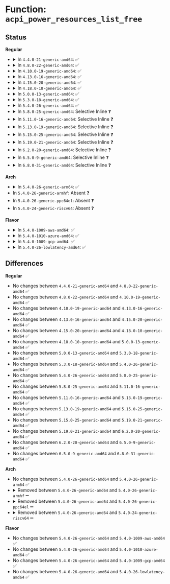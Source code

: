 # Function: <code>acpi_power_resources_list_free</code>

## Status
<b>Regular</b>
<ul>
<li>
<details>
<summary>In <code>4.4.0-21-generic-amd64</code>: ✅</summary>

```c
void acpi_power_resources_list_free(struct list_head * list)
```

```json
{
  "name": "acpi_power_resources_list_free",
  "collision_type": "Unique Global",
  "inline_type": "No",
  "funcs": [
    {
      "addr": 18446744071583599037,
      "name": "acpi_power_resources_list_free",
      "external": true,
      "loc": "drivers/acpi/power.c:124",
      "file": "drivers/acpi/power.c",
      "inline": "seen, unknown",
      "caller_inline": [],
      "caller_func": [
        "drivers/acpi/scan.c:acpi_device_release",
        "drivers/acpi/scan.c:acpi_device_release",
        "drivers/acpi/scan.c:acpi_device_release",
        "drivers/acpi/scan.c:acpi_device_release",
        "drivers/acpi/scan.c:acpi_device_release",
        "drivers/acpi/scan.c:acpi_add_single_object",
        "drivers/acpi/power.c:acpi_extract_power_resources"
      ]
    }
  ],
  "symbols": [
    {
      "addr": 18446744071583599037,
      "name": "acpi_power_resources_list_free",
      "section": ".text",
      "bind": "STB_GLOBAL",
      "size": 85
    }
  ]
}
```
</details>
</li>
<li>
<details>
<summary>In <code>4.8.0-22-generic-amd64</code>: ✅</summary>

```c
void acpi_power_resources_list_free(struct list_head * list)
```

```json
{
  "name": "acpi_power_resources_list_free",
  "collision_type": "Unique Global",
  "inline_type": "No",
  "funcs": [
    {
      "addr": 18446744071583922096,
      "name": "acpi_power_resources_list_free",
      "external": true,
      "loc": "drivers/acpi/power.c:124",
      "file": "drivers/acpi/power.c",
      "inline": "seen, unknown",
      "caller_inline": [],
      "caller_func": [
        "drivers/acpi/scan.c:acpi_add_single_object",
        "drivers/acpi/scan.c:acpi_device_release",
        "drivers/acpi/scan.c:acpi_device_release",
        "drivers/acpi/scan.c:acpi_device_release",
        "drivers/acpi/scan.c:acpi_device_release",
        "drivers/acpi/scan.c:acpi_device_release",
        "drivers/acpi/power.c:acpi_extract_power_resources"
      ]
    }
  ],
  "symbols": [
    {
      "addr": 18446744071583922096,
      "name": "acpi_power_resources_list_free",
      "section": ".text",
      "bind": "STB_GLOBAL",
      "size": 89
    }
  ]
}
```
</details>
</li>
<li>
<details>
<summary>In <code>4.10.0-19-generic-amd64</code>: ✅</summary>

```c
void acpi_power_resources_list_free(struct list_head * list)
```

```json
{
  "name": "acpi_power_resources_list_free",
  "collision_type": "Unique Global",
  "inline_type": "No",
  "funcs": [
    {
      "addr": 18446744071584063128,
      "name": "acpi_power_resources_list_free",
      "external": true,
      "loc": "drivers/acpi/power.c:124",
      "file": "drivers/acpi/power.c",
      "inline": "seen, unknown",
      "caller_inline": [],
      "caller_func": [
        "drivers/acpi/scan.c:acpi_add_single_object",
        "drivers/acpi/scan.c:acpi_device_release",
        "drivers/acpi/scan.c:acpi_device_release",
        "drivers/acpi/scan.c:acpi_device_release",
        "drivers/acpi/scan.c:acpi_device_release",
        "drivers/acpi/scan.c:acpi_device_release",
        "drivers/acpi/power.c:acpi_extract_power_resources"
      ]
    }
  ],
  "symbols": [
    {
      "addr": 18446744071584063128,
      "name": "acpi_power_resources_list_free",
      "section": ".text",
      "bind": "STB_GLOBAL",
      "size": 89
    }
  ]
}
```
</details>
</li>
<li>
<details>
<summary>In <code>4.13.0-16-generic-amd64</code>: ✅</summary>

```c
void acpi_power_resources_list_free(struct list_head * list)
```

```json
{
  "name": "acpi_power_resources_list_free",
  "collision_type": "Unique Global",
  "inline_type": "No",
  "funcs": [
    {
      "addr": 18446744071584125072,
      "name": "acpi_power_resources_list_free",
      "external": true,
      "loc": "drivers/acpi/power.c:124",
      "file": "drivers/acpi/power.c",
      "inline": "seen, unknown",
      "caller_inline": [],
      "caller_func": [
        "drivers/acpi/scan.c:acpi_add_single_object",
        "drivers/acpi/scan.c:acpi_device_release",
        "drivers/acpi/scan.c:acpi_device_release",
        "drivers/acpi/scan.c:acpi_device_release",
        "drivers/acpi/scan.c:acpi_device_release",
        "drivers/acpi/scan.c:acpi_device_release",
        "drivers/acpi/power.c:acpi_extract_power_resources"
      ]
    }
  ],
  "symbols": [
    {
      "addr": 18446744071584125072,
      "name": "acpi_power_resources_list_free",
      "section": ".text",
      "bind": "STB_GLOBAL",
      "size": 103
    }
  ]
}
```
</details>
</li>
<li>
<details>
<summary>In <code>4.15.0-20-generic-amd64</code>: ✅</summary>

```c
void acpi_power_resources_list_free(struct list_head * list)
```

```json
{
  "name": "acpi_power_resources_list_free",
  "collision_type": "Unique Global",
  "inline_type": "No",
  "funcs": [
    {
      "addr": 18446744071584396896,
      "name": "acpi_power_resources_list_free",
      "external": true,
      "loc": "drivers/acpi/power.c:124",
      "file": "drivers/acpi/power.c",
      "inline": "seen, unknown",
      "caller_inline": [],
      "caller_func": [
        "drivers/acpi/scan.c:acpi_add_single_object",
        "drivers/acpi/scan.c:acpi_device_release",
        "drivers/acpi/scan.c:acpi_device_release",
        "drivers/acpi/scan.c:acpi_device_release",
        "drivers/acpi/scan.c:acpi_device_release",
        "drivers/acpi/scan.c:acpi_device_release",
        "drivers/acpi/power.c:acpi_extract_power_resources"
      ]
    }
  ],
  "symbols": [
    {
      "addr": 18446744071584396896,
      "name": "acpi_power_resources_list_free",
      "section": ".text",
      "bind": "STB_GLOBAL",
      "size": 103
    }
  ]
}
```
</details>
</li>
<li>
<details>
<summary>In <code>4.18.0-10-generic-amd64</code>: ✅</summary>

```c
void acpi_power_resources_list_free(struct list_head * list)
```

```json
{
  "name": "acpi_power_resources_list_free",
  "collision_type": "Unique Global",
  "inline_type": "No",
  "funcs": [
    {
      "addr": 18446744071584619664,
      "name": "acpi_power_resources_list_free",
      "external": true,
      "loc": "drivers/acpi/power.c:124",
      "file": "drivers/acpi/power.c",
      "inline": "seen, unknown",
      "caller_inline": [],
      "caller_func": [
        "drivers/acpi/scan.c:acpi_add_single_object",
        "drivers/acpi/scan.c:acpi_device_release",
        "drivers/acpi/scan.c:acpi_device_release",
        "drivers/acpi/scan.c:acpi_device_release",
        "drivers/acpi/scan.c:acpi_device_release",
        "drivers/acpi/scan.c:acpi_device_release",
        "drivers/acpi/power.c:acpi_extract_power_resources",
        "drivers/acpi/power.c:acpi_extract_power_resources",
        "drivers/acpi/power.c:acpi_extract_power_resources"
      ]
    }
  ],
  "symbols": [
    {
      "addr": 18446744071584619664,
      "name": "acpi_power_resources_list_free",
      "section": ".text",
      "bind": "STB_GLOBAL",
      "size": 103
    }
  ]
}
```
</details>
</li>
<li>
<details>
<summary>In <code>5.0.0-13-generic-amd64</code>: ✅</summary>

```c
void acpi_power_resources_list_free(struct list_head * list)
```

```json
{
  "name": "acpi_power_resources_list_free",
  "collision_type": "Unique Global",
  "inline_type": "No",
  "funcs": [
    {
      "addr": 18446744071584718160,
      "name": "acpi_power_resources_list_free",
      "external": true,
      "loc": "drivers/acpi/power.c:124",
      "file": "drivers/acpi/power.c",
      "inline": "seen, unknown",
      "caller_inline": [],
      "caller_func": [
        "drivers/acpi/scan.c:acpi_add_single_object",
        "drivers/acpi/scan.c:acpi_device_release",
        "drivers/acpi/scan.c:acpi_device_release",
        "drivers/acpi/scan.c:acpi_device_release",
        "drivers/acpi/scan.c:acpi_device_release",
        "drivers/acpi/scan.c:acpi_device_release",
        "drivers/acpi/power.c:acpi_extract_power_resources"
      ]
    }
  ],
  "symbols": [
    {
      "addr": 18446744071584718160,
      "name": "acpi_power_resources_list_free",
      "section": ".text",
      "bind": "STB_GLOBAL",
      "size": 103
    }
  ]
}
```
</details>
</li>
<li>
<details>
<summary>In <code>5.3.0-18-generic-amd64</code>: ✅</summary>

```c
void acpi_power_resources_list_free(struct list_head * list)
```

```json
{
  "name": "acpi_power_resources_list_free",
  "collision_type": "Unique Global",
  "inline_type": "No",
  "funcs": [
    {
      "addr": 18446744071584920320,
      "name": "acpi_power_resources_list_free",
      "external": true,
      "loc": "drivers/acpi/power.c:117",
      "file": "drivers/acpi/power.c",
      "inline": "seen, unknown",
      "caller_inline": [],
      "caller_func": [
        "drivers/acpi/scan.c:acpi_add_single_object",
        "drivers/acpi/scan.c:acpi_device_release",
        "drivers/acpi/scan.c:acpi_device_release",
        "drivers/acpi/scan.c:acpi_device_release",
        "drivers/acpi/scan.c:acpi_device_release",
        "drivers/acpi/scan.c:acpi_device_release",
        "drivers/acpi/power.c:acpi_extract_power_resources",
        "drivers/acpi/power.c:acpi_extract_power_resources",
        "drivers/acpi/power.c:acpi_extract_power_resources"
      ]
    }
  ],
  "symbols": [
    {
      "addr": 18446744071584920320,
      "name": "acpi_power_resources_list_free",
      "section": ".text",
      "bind": "STB_GLOBAL",
      "size": 93
    }
  ]
}
```
</details>
</li>
<li>
<details>
<summary>In <code>5.4.0-26-generic-amd64</code>: ✅</summary>

```c
void acpi_power_resources_list_free(struct list_head * list)
```

```json
{
  "name": "acpi_power_resources_list_free",
  "collision_type": "Unique Global",
  "inline_type": "No",
  "funcs": [
    {
      "addr": 18446744071585056128,
      "name": "acpi_power_resources_list_free",
      "external": true,
      "loc": "drivers/acpi/power.c:117",
      "file": "drivers/acpi/power.c",
      "inline": "seen, unknown",
      "caller_inline": [],
      "caller_func": [
        "drivers/acpi/scan.c:acpi_add_single_object",
        "drivers/acpi/scan.c:acpi_device_release",
        "drivers/acpi/scan.c:acpi_device_release",
        "drivers/acpi/scan.c:acpi_device_release",
        "drivers/acpi/scan.c:acpi_device_release",
        "drivers/acpi/scan.c:acpi_device_release",
        "drivers/acpi/power.c:acpi_extract_power_resources",
        "drivers/acpi/power.c:acpi_extract_power_resources",
        "drivers/acpi/power.c:acpi_extract_power_resources"
      ]
    }
  ],
  "symbols": [
    {
      "addr": 18446744071585056128,
      "name": "acpi_power_resources_list_free",
      "section": ".text",
      "bind": "STB_GLOBAL",
      "size": 93
    }
  ]
}
```
</details>
</li>
<li>
<details>
<summary>In <code>5.8.0-25-generic-amd64</code>: Selective Inline ❓</summary>

```c
void acpi_power_resources_list_free(struct list_head * list)
```

```json
{
  "name": "acpi_power_resources_list_free",
  "collision_type": "Unique Global",
  "inline_type": "Selective",
  "funcs": [
    {
      "addr": 18446744071585762912,
      "name": "acpi_power_resources_list_free",
      "external": true,
      "loc": "drivers/acpi/power.c:115",
      "file": "drivers/acpi/power.c",
      "inline": "not declared, inlined",
      "caller_inline": [
        "drivers/acpi/power.c:acpi_extract_power_resources"
      ],
      "caller_func": [
        "drivers/acpi/scan.c:acpi_bus_extract_wakeup_device_power_package",
        "drivers/acpi/scan.c:acpi_device_release",
        "drivers/acpi/scan.c:acpi_device_release",
        "drivers/acpi/scan.c:acpi_device_release",
        "drivers/acpi/scan.c:acpi_device_release",
        "drivers/acpi/scan.c:acpi_device_release"
      ]
    }
  ],
  "symbols": [
    {
      "addr": 18446744071585760032,
      "name": "acpi_power_resources_list_free",
      "section": ".text",
      "bind": "STB_GLOBAL",
      "size": 93
    }
  ]
}
```
</details>
</li>
<li>
<details>
<summary>In <code>5.11.0-16-generic-amd64</code>: Selective Inline ❓</summary>

```c
void acpi_power_resources_list_free(struct list_head * list)
```

```json
{
  "name": "acpi_power_resources_list_free",
  "collision_type": "Unique Global",
  "inline_type": "Selective",
  "funcs": [
    {
      "addr": 18446744071585882016,
      "name": "acpi_power_resources_list_free",
      "external": true,
      "loc": "drivers/acpi/power.c:115",
      "file": "drivers/acpi/power.c",
      "inline": "not declared, inlined",
      "caller_inline": [
        "drivers/acpi/power.c:acpi_extract_power_resources"
      ],
      "caller_func": [
        "drivers/acpi/scan.c:acpi_bus_extract_wakeup_device_power_package",
        "drivers/acpi/scan.c:acpi_device_release",
        "drivers/acpi/scan.c:acpi_device_release",
        "drivers/acpi/scan.c:acpi_device_release",
        "drivers/acpi/scan.c:acpi_device_release",
        "drivers/acpi/scan.c:acpi_device_release"
      ]
    }
  ],
  "symbols": [
    {
      "addr": 18446744071585879120,
      "name": "acpi_power_resources_list_free",
      "section": ".text",
      "bind": "STB_GLOBAL",
      "size": 93
    }
  ]
}
```
</details>
</li>
<li>
<details>
<summary>In <code>5.13.0-19-generic-amd64</code>: Selective Inline ❓</summary>

```c
void acpi_power_resources_list_free(struct list_head * list)
```

```json
{
  "name": "acpi_power_resources_list_free",
  "collision_type": "Unique Global",
  "inline_type": "Selective",
  "funcs": [
    {
      "addr": 18446744071585759276,
      "name": "acpi_power_resources_list_free",
      "external": true,
      "loc": "drivers/acpi/power.c:116",
      "file": "drivers/acpi/power.c",
      "inline": "not declared, inlined",
      "caller_inline": [
        "drivers/acpi/power.c:acpi_extract_power_resources"
      ],
      "caller_func": [
        "drivers/acpi/scan.c:acpi_bus_extract_wakeup_device_power_package",
        "drivers/acpi/scan.c:acpi_device_release",
        "drivers/acpi/scan.c:acpi_device_release",
        "drivers/acpi/scan.c:acpi_device_release",
        "drivers/acpi/scan.c:acpi_device_release",
        "drivers/acpi/scan.c:acpi_device_release"
      ]
    }
  ],
  "symbols": [
    {
      "addr": 18446744071585755728,
      "name": "acpi_power_resources_list_free",
      "section": ".text",
      "bind": "STB_GLOBAL",
      "size": 93
    }
  ]
}
```
</details>
</li>
<li>
<details>
<summary>In <code>5.15.0-25-generic-amd64</code>: Selective Inline ❓</summary>

```c
void acpi_power_resources_list_free(struct list_head * list)
```

```json
{
  "name": "acpi_power_resources_list_free",
  "collision_type": "Unique Global",
  "inline_type": "Selective",
  "funcs": [
    {
      "addr": 18446744071586242008,
      "name": "acpi_power_resources_list_free",
      "external": true,
      "loc": "drivers/acpi/power.c:119",
      "file": "drivers/acpi/power.c",
      "inline": "not declared, inlined",
      "caller_inline": [
        "drivers/acpi/power.c:acpi_extract_power_resources"
      ],
      "caller_func": [
        "drivers/acpi/scan.c:acpi_bus_extract_wakeup_device_power_package",
        "drivers/acpi/scan.c:acpi_device_release",
        "drivers/acpi/scan.c:acpi_device_release",
        "drivers/acpi/scan.c:acpi_device_release",
        "drivers/acpi/scan.c:acpi_device_release",
        "drivers/acpi/scan.c:acpi_device_release"
      ]
    }
  ],
  "symbols": [
    {
      "addr": 18446744071586238480,
      "name": "acpi_power_resources_list_free",
      "section": ".text",
      "bind": "STB_GLOBAL",
      "size": 93
    }
  ]
}
```
</details>
</li>
<li>
<details>
<summary>In <code>5.19.0-21-generic-amd64</code>: Selective Inline ❓</summary>

```c
void acpi_power_resources_list_free(struct list_head * list)
```

```json
{
  "name": "acpi_power_resources_list_free",
  "collision_type": "Unique Global",
  "inline_type": "Selective",
  "funcs": [
    {
      "addr": 18446744071587481416,
      "name": "acpi_power_resources_list_free",
      "external": true,
      "loc": "drivers/acpi/power.c:119",
      "file": "drivers/acpi/power.c",
      "inline": "not declared, inlined",
      "caller_inline": [
        "drivers/acpi/power.c:acpi_extract_power_resources"
      ],
      "caller_func": [
        "drivers/acpi/scan.c:acpi_bus_extract_wakeup_device_power_package",
        "drivers/acpi/scan.c:acpi_device_release",
        "drivers/acpi/scan.c:acpi_device_release",
        "drivers/acpi/scan.c:acpi_device_release",
        "drivers/acpi/scan.c:acpi_device_release",
        "drivers/acpi/scan.c:acpi_device_release"
      ]
    }
  ],
  "symbols": [
    {
      "addr": 18446744071587477712,
      "name": "acpi_power_resources_list_free",
      "section": ".text",
      "bind": "STB_GLOBAL",
      "size": 101
    }
  ]
}
```
</details>
</li>
<li>
<details>
<summary>In <code>6.2.0-20-generic-amd64</code>: Selective Inline ❓</summary>

```c
void acpi_power_resources_list_free(struct list_head * list)
```

```json
{
  "name": "acpi_power_resources_list_free",
  "collision_type": "Unique Global",
  "inline_type": "Selective",
  "funcs": [
    {
      "addr": 18446744071588749608,
      "name": "acpi_power_resources_list_free",
      "external": true,
      "loc": "drivers/acpi/power.c:119",
      "file": "drivers/acpi/power.c",
      "inline": "not declared, inlined",
      "caller_inline": [
        "drivers/acpi/power.c:acpi_extract_power_resources"
      ],
      "caller_func": [
        "drivers/acpi/scan.c:acpi_bus_extract_wakeup_device_power_package",
        "drivers/acpi/scan.c:acpi_device_release",
        "drivers/acpi/scan.c:acpi_device_release",
        "drivers/acpi/scan.c:acpi_device_release",
        "drivers/acpi/scan.c:acpi_device_release",
        "drivers/acpi/scan.c:acpi_device_release"
      ]
    }
  ],
  "symbols": [
    {
      "addr": 18446744071588745392,
      "name": "acpi_power_resources_list_free",
      "section": ".text",
      "bind": "STB_GLOBAL",
      "size": 101
    }
  ]
}
```
</details>
</li>
<li>
<details>
<summary>In <code>6.5.0-9-generic-amd64</code>: Selective Inline ❓</summary>

```c
void acpi_power_resources_list_free(struct list_head * list)
```

```json
{
  "name": "acpi_power_resources_list_free",
  "collision_type": "Unique Global",
  "inline_type": "Selective",
  "funcs": [
    {
      "addr": 18446744071589038038,
      "name": "acpi_power_resources_list_free",
      "external": true,
      "loc": "drivers/acpi/power.c:120",
      "file": "drivers/acpi/power.c",
      "inline": "not declared, inlined",
      "caller_inline": [
        "drivers/acpi/power.c:acpi_extract_power_resources"
      ],
      "caller_func": [
        "drivers/acpi/scan.c:acpi_bus_extract_wakeup_device_power_package",
        "drivers/acpi/scan.c:acpi_device_release",
        "drivers/acpi/scan.c:acpi_device_release",
        "drivers/acpi/scan.c:acpi_device_release",
        "drivers/acpi/scan.c:acpi_device_release",
        "drivers/acpi/scan.c:acpi_device_release"
      ]
    }
  ],
  "symbols": [
    {
      "addr": 18446744071589033776,
      "name": "acpi_power_resources_list_free",
      "section": ".text",
      "bind": "STB_GLOBAL",
      "size": 101
    }
  ]
}
```
</details>
</li>
<li>
<details>
<summary>In <code>6.8.0-31-generic-amd64</code>: Selective Inline ❓</summary>

```c
void acpi_power_resources_list_free(struct list_head * list)
```

```json
{
  "name": "acpi_power_resources_list_free",
  "collision_type": "Unique Global",
  "inline_type": "Selective",
  "funcs": [
    {
      "addr": 18446744071589342725,
      "name": "acpi_power_resources_list_free",
      "external": true,
      "loc": "drivers/acpi/power.c:120",
      "file": "drivers/acpi/power.c",
      "inline": "not declared, inlined",
      "caller_inline": [
        "drivers/acpi/power.c:acpi_extract_power_resources"
      ],
      "caller_func": [
        "drivers/acpi/scan.c:acpi_bus_extract_wakeup_device_power_package",
        "drivers/acpi/scan.c:acpi_device_release",
        "drivers/acpi/scan.c:acpi_device_release",
        "drivers/acpi/scan.c:acpi_device_release",
        "drivers/acpi/scan.c:acpi_device_release",
        "drivers/acpi/scan.c:acpi_device_release"
      ]
    }
  ],
  "symbols": [
    {
      "addr": 18446744071589338336,
      "name": "acpi_power_resources_list_free",
      "section": ".text",
      "bind": "STB_GLOBAL",
      "size": 101
    }
  ]
}
```
</details>
</li>
</ul>
<b>Arch</b>
<ul>
<li>
<details>
<summary>In <code>5.4.0-26-generic-arm64</code>: ✅</summary>

```c
void acpi_power_resources_list_free(struct list_head * list)
```

```json
{
  "name": "acpi_power_resources_list_free",
  "collision_type": "Unique Global",
  "inline_type": "No",
  "funcs": [
    {
      "addr": 18446603336497462240,
      "name": "acpi_power_resources_list_free",
      "external": true,
      "loc": "drivers/acpi/power.c:117",
      "file": "drivers/acpi/power.c",
      "inline": "seen, unknown",
      "caller_inline": [],
      "caller_func": [
        "drivers/acpi/scan.c:acpi_add_single_object",
        "drivers/acpi/scan.c:acpi_device_release",
        "drivers/acpi/scan.c:acpi_device_release",
        "drivers/acpi/scan.c:acpi_device_release",
        "drivers/acpi/scan.c:acpi_device_release",
        "drivers/acpi/scan.c:acpi_device_release",
        "drivers/acpi/power.c:acpi_extract_power_resources",
        "drivers/acpi/power.c:acpi_extract_power_resources",
        "drivers/acpi/power.c:acpi_extract_power_resources"
      ]
    }
  ],
  "symbols": [
    {
      "addr": 18446603336497462240,
      "name": "acpi_power_resources_list_free",
      "section": ".text",
      "bind": "STB_GLOBAL",
      "size": 116
    }
  ]
}
```
</details>
</li>
<li>
In <code>5.4.0-26-generic-armhf</code>: Absent ❓
</li>
<li>
In <code>5.4.0-26-generic-ppc64el</code>: Absent ❓
</li>
<li>
In <code>5.4.0-24-generic-riscv64</code>: Absent ❓
</li>
</ul>
<b>Flavor</b>
<ul>
<li>
<details>
<summary>In <code>5.4.0-1009-aws-amd64</code>: ✅</summary>

```c
void acpi_power_resources_list_free(struct list_head * list)
```

```json
{
  "name": "acpi_power_resources_list_free",
  "collision_type": "Unique Global",
  "inline_type": "No",
  "funcs": [
    {
      "addr": 18446744071584986992,
      "name": "acpi_power_resources_list_free",
      "external": true,
      "loc": "drivers/acpi/power.c:117",
      "file": "drivers/acpi/power.c",
      "inline": "seen, unknown",
      "caller_inline": [],
      "caller_func": [
        "drivers/acpi/scan.c:acpi_add_single_object",
        "drivers/acpi/scan.c:acpi_device_release",
        "drivers/acpi/scan.c:acpi_device_release",
        "drivers/acpi/scan.c:acpi_device_release",
        "drivers/acpi/scan.c:acpi_device_release",
        "drivers/acpi/scan.c:acpi_device_release",
        "drivers/acpi/power.c:acpi_extract_power_resources",
        "drivers/acpi/power.c:acpi_extract_power_resources",
        "drivers/acpi/power.c:acpi_extract_power_resources"
      ]
    }
  ],
  "symbols": [
    {
      "addr": 18446744071584986992,
      "name": "acpi_power_resources_list_free",
      "section": ".text",
      "bind": "STB_GLOBAL",
      "size": 93
    }
  ]
}
```
</details>
</li>
<li>
<details>
<summary>In <code>5.4.0-1010-azure-amd64</code>: ✅</summary>

```c
void acpi_power_resources_list_free(struct list_head * list)
```

```json
{
  "name": "acpi_power_resources_list_free",
  "collision_type": "Unique Global",
  "inline_type": "No",
  "funcs": [
    {
      "addr": 18446744071584902576,
      "name": "acpi_power_resources_list_free",
      "external": true,
      "loc": "drivers/acpi/power.c:117",
      "file": "drivers/acpi/power.c",
      "inline": "seen, unknown",
      "caller_inline": [],
      "caller_func": [
        "drivers/acpi/scan.c:acpi_add_single_object",
        "drivers/acpi/scan.c:acpi_device_release",
        "drivers/acpi/scan.c:acpi_device_release",
        "drivers/acpi/scan.c:acpi_device_release",
        "drivers/acpi/scan.c:acpi_device_release",
        "drivers/acpi/scan.c:acpi_device_release",
        "drivers/acpi/power.c:acpi_extract_power_resources",
        "drivers/acpi/power.c:acpi_extract_power_resources",
        "drivers/acpi/power.c:acpi_extract_power_resources"
      ]
    }
  ],
  "symbols": [
    {
      "addr": 18446744071584902576,
      "name": "acpi_power_resources_list_free",
      "section": ".text",
      "bind": "STB_GLOBAL",
      "size": 93
    }
  ]
}
```
</details>
</li>
<li>
<details>
<summary>In <code>5.4.0-1009-gcp-amd64</code>: ✅</summary>

```c
void acpi_power_resources_list_free(struct list_head * list)
```

```json
{
  "name": "acpi_power_resources_list_free",
  "collision_type": "Unique Global",
  "inline_type": "No",
  "funcs": [
    {
      "addr": 18446744071585007712,
      "name": "acpi_power_resources_list_free",
      "external": true,
      "loc": "drivers/acpi/power.c:117",
      "file": "drivers/acpi/power.c",
      "inline": "seen, unknown",
      "caller_inline": [],
      "caller_func": [
        "drivers/acpi/scan.c:acpi_add_single_object",
        "drivers/acpi/scan.c:acpi_device_release",
        "drivers/acpi/scan.c:acpi_device_release",
        "drivers/acpi/scan.c:acpi_device_release",
        "drivers/acpi/scan.c:acpi_device_release",
        "drivers/acpi/scan.c:acpi_device_release",
        "drivers/acpi/power.c:acpi_extract_power_resources",
        "drivers/acpi/power.c:acpi_extract_power_resources",
        "drivers/acpi/power.c:acpi_extract_power_resources"
      ]
    }
  ],
  "symbols": [
    {
      "addr": 18446744071585007712,
      "name": "acpi_power_resources_list_free",
      "section": ".text",
      "bind": "STB_GLOBAL",
      "size": 93
    }
  ]
}
```
</details>
</li>
<li>
<details>
<summary>In <code>5.4.0-26-lowlatency-amd64</code>: ✅</summary>

```c
void acpi_power_resources_list_free(struct list_head * list)
```

```json
{
  "name": "acpi_power_resources_list_free",
  "collision_type": "Unique Global",
  "inline_type": "No",
  "funcs": [
    {
      "addr": 18446744071585113888,
      "name": "acpi_power_resources_list_free",
      "external": true,
      "loc": "drivers/acpi/power.c:117",
      "file": "drivers/acpi/power.c",
      "inline": "seen, unknown",
      "caller_inline": [],
      "caller_func": [
        "drivers/acpi/scan.c:acpi_add_single_object",
        "drivers/acpi/scan.c:acpi_device_release",
        "drivers/acpi/scan.c:acpi_device_release",
        "drivers/acpi/scan.c:acpi_device_release",
        "drivers/acpi/scan.c:acpi_device_release",
        "drivers/acpi/scan.c:acpi_device_release",
        "drivers/acpi/power.c:acpi_extract_power_resources",
        "drivers/acpi/power.c:acpi_extract_power_resources",
        "drivers/acpi/power.c:acpi_extract_power_resources"
      ]
    }
  ],
  "symbols": [
    {
      "addr": 18446744071585113888,
      "name": "acpi_power_resources_list_free",
      "section": ".text",
      "bind": "STB_GLOBAL",
      "size": 93
    }
  ]
}
```
</details>
</li>
</ul>

## Differences
<b>Regular</b>
<ul>
<li>
No changes between <code>4.4.0-21-generic-amd64</code> and <code>4.8.0-22-generic-amd64</code> ✅
</li>
<li>
No changes between <code>4.8.0-22-generic-amd64</code> and <code>4.10.0-19-generic-amd64</code> ✅
</li>
<li>
No changes between <code>4.10.0-19-generic-amd64</code> and <code>4.13.0-16-generic-amd64</code> ✅
</li>
<li>
No changes between <code>4.13.0-16-generic-amd64</code> and <code>4.15.0-20-generic-amd64</code> ✅
</li>
<li>
No changes between <code>4.15.0-20-generic-amd64</code> and <code>4.18.0-10-generic-amd64</code> ✅
</li>
<li>
No changes between <code>4.18.0-10-generic-amd64</code> and <code>5.0.0-13-generic-amd64</code> ✅
</li>
<li>
No changes between <code>5.0.0-13-generic-amd64</code> and <code>5.3.0-18-generic-amd64</code> ✅
</li>
<li>
No changes between <code>5.3.0-18-generic-amd64</code> and <code>5.4.0-26-generic-amd64</code> ✅
</li>
<li>
No changes between <code>5.4.0-26-generic-amd64</code> and <code>5.8.0-25-generic-amd64</code> ✅
</li>
<li>
No changes between <code>5.8.0-25-generic-amd64</code> and <code>5.11.0-16-generic-amd64</code> ✅
</li>
<li>
No changes between <code>5.11.0-16-generic-amd64</code> and <code>5.13.0-19-generic-amd64</code> ✅
</li>
<li>
No changes between <code>5.13.0-19-generic-amd64</code> and <code>5.15.0-25-generic-amd64</code> ✅
</li>
<li>
No changes between <code>5.15.0-25-generic-amd64</code> and <code>5.19.0-21-generic-amd64</code> ✅
</li>
<li>
No changes between <code>5.19.0-21-generic-amd64</code> and <code>6.2.0-20-generic-amd64</code> ✅
</li>
<li>
No changes between <code>6.2.0-20-generic-amd64</code> and <code>6.5.0-9-generic-amd64</code> ✅
</li>
<li>
No changes between <code>6.5.0-9-generic-amd64</code> and <code>6.8.0-31-generic-amd64</code> ✅
</li>
</ul>
<b>Arch</b>
<ul>
<li>
No changes between <code>5.4.0-26-generic-amd64</code> and <code>5.4.0-26-generic-arm64</code> ✅
</li>
<li>
<details>
<summary>Removed between <code>5.4.0-26-generic-amd64</code> and <code>5.4.0-26-generic-armhf</code> ➖</summary>

```c
void acpi_power_resources_list_free(struct list_head * list)
```
</details>
</li>
<li>
<details>
<summary>Removed between <code>5.4.0-26-generic-amd64</code> and <code>5.4.0-26-generic-ppc64el</code> ➖</summary>

```c
void acpi_power_resources_list_free(struct list_head * list)
```
</details>
</li>
<li>
<details>
<summary>Removed between <code>5.4.0-26-generic-amd64</code> and <code>5.4.0-24-generic-riscv64</code> ➖</summary>

```c
void acpi_power_resources_list_free(struct list_head * list)
```
</details>
</li>
</ul>
<b>Flavor</b>
<ul>
<li>
No changes between <code>5.4.0-26-generic-amd64</code> and <code>5.4.0-1009-aws-amd64</code> ✅
</li>
<li>
No changes between <code>5.4.0-26-generic-amd64</code> and <code>5.4.0-1010-azure-amd64</code> ✅
</li>
<li>
No changes between <code>5.4.0-26-generic-amd64</code> and <code>5.4.0-1009-gcp-amd64</code> ✅
</li>
<li>
No changes between <code>5.4.0-26-generic-amd64</code> and <code>5.4.0-26-lowlatency-amd64</code> ✅
</li>
</ul>
